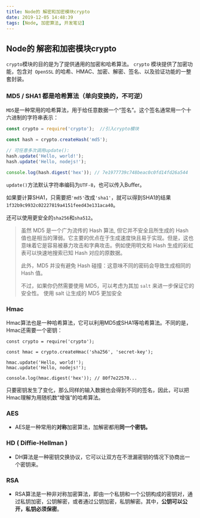 ```yaml
---
title: Node的 解密和加密模块crypto
date: 2019-12-05 14:48:39
tags: [Node, 加密算法, 开发笔记]
---
```


## Node的 解密和加密模块crypto

`crypto`模块的目的是为了提供通用的加密和哈希算法。
`crypto` 模块提供了加密功能，包含对` OpenSSL` 的哈希、HMAC、加密、解密、签名、以及验证功能的一整套封装。

### MD5  / SHA1  都是哈希算法（单向变换的，不可逆）

`MD5`是一种常用的哈希算法，用于给任意数据一个“签名”。这个签名通常用一个十六进制的字符串表示：

```js
const crypto = require('crypto');  //引入crypto模块

const hash = crypto.createHash('md5');  

// 可任意多次调用update():
hash.update('Hello, world!');
hash.update('Hello, nodejs!');

console.log(hash.digest('hex')); // 7e1977739c748beac0c0fd14fd26a544
```

`update()`方法默认字符串编码为`UTF-8`，也可以传入Buffer。

如果要计算SHA1，只需要把`'md5'`改成`'sha1'`，就可以得到SHA1的结果`1f32b9c9932c02227819a4151feed43e131aca40`。

还可以使用更安全的`sha256`和`sha512`。

 >虽然 MD5 是一个广为流传的 Hash 算法, 但它并不安全且所生成的 Hash 值也是相当的薄弱。它主要的优点在于生成速度快且易于实现。但是，这也意味着它是容易被暴力攻击和字典攻击。例如使用明文和 Hash 生成的彩虹表可以快速地搜索已知 Hash 对应的原数据。
 >
 >此外，MD5 并没有避免 Hash 碰撞：这意味不同的密码会导致生成相同的 Hash 值。
 >
 >不过，如果你仍然需要使用 MD5，可以考虑为其加 `salt` 来进一步保证它的安全性。
 >使用 salt 让生成的 MD5 更加安全

### Hmac

Hmac算法也是一种哈希算法，它可以利用MD5或SHA1等哈希算法。不同的是，Hmac还需要一个密钥：

```
const crypto = require('crypto');

const hmac = crypto.createHmac('sha256', 'secret-key');

hmac.update('Hello, world!');
hmac.update('Hello, nodejs!');

console.log(hmac.digest('hex')); // 80f7e22570...
```

只要密钥发生了变化，那么同样的输入数据也会得到不同的签名，因此，可以把Hmac理解为用随机数“增强”的哈希算法。

### AES

- AES是一种常用的**对称**加密算法，加解密都用**同一个密钥。**

### HD     (  Diffie-Hellman )

- DH算法是一种密钥交换协议，它可以让双方在不泄漏密钥的情况下协商出一个密钥来。

###  RSA

- RSA算法是一种非对称加密算法，即由一个私钥和一个公钥构成的密钥对，通过私钥加密，公钥解密，或者通过公钥加密，私钥解密。其中，**公钥可以公开，私钥必须保密**。


